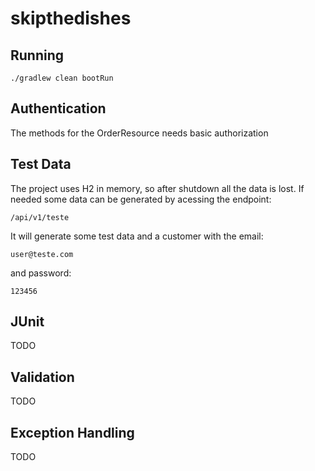 # skipthedishes

## Running

    ./gradlew clean bootRun


## Authentication

The methods for the OrderResource needs basic authorization


## Test Data

The project uses H2 in memory, so after shutdown all the data is lost.
If needed some data can be generated by acessing the endpoint:

    /api/v1/teste

It will generate some test data and a customer with the email:

    user@teste.com

and password:

    123456


## JUnit

TODO


## Validation

TODO


## Exception Handling

TODO
